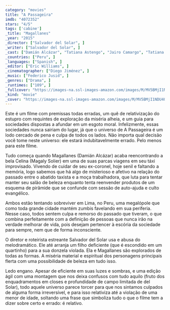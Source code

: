 ```yaml
---
category: "movies"
title: "A Passageira"
imdb: "4072352"
stars: "4/5"
tags: ['cabine']
_title: "Magallanes"
_year: "2015"
_director: ["Salvador del Solar", ]
_writer: ["Salvador del Solar", ]
_cast: ["Damián Alcázar", "Tatiana Astengo", "Jairo Camargo", "Tatiana Espinoza", "Nicolás Galindo", "Federico Luppi", "Camila MacLennan", "Christian Meier", "Bruno Odar", ]
_countries: ["Peru", ]
_languages: ["Spanish", ]
_editor: ["Eric Williams", ]
_cinematographer: ["Diego Jiménez", ]
_music: ["Federico Jusid", ]
_genres: ["Drama", ]
_runtimes: ["109", ]
_fullcover: "https://images-na.ssl-images-amazon.com/images/M/MV5BMjI1NDU4OTM2Ml5BMl5BanBnXkFtZTgwMjgxMTc2OTE@.jpg"
_kind: "movie"
_cover: "https://images-na.ssl-images-amazon.com/images/M/MV5BMjI1NDU4OTM2Ml5BMl5BanBnXkFtZTgwMjgxMTc2OTE@._V1._SX99_SY140_.jpg"
---
```

Este é um filme com premissas todas erradas, um quê de relativização do estupro com requintes de exploração da miséria alheia, e um guia para sociedades dispostas a afundar em um esgoto moral. Infelizmente, essas sociedades nunca sairiam do lugar, já que o universo de A Passageira é um lodo cercado de pena e culpa de todos os lados. Não importa qual decisão você tome neste universo: ele estará indubitavelmente errado. Pelo menos para este filme.

Tudo começa quando Magallanes (Damián Alcázar) acaba reencontrando a bela Celina (Magaly Solier) em uma de suas parcas viagens em seu táxi improvisado. Vivendo de cuidar de seu ex-coronel, hoje senil e faltando a memória, logo sabemos que há algo de misterioso e afetivo na relação do passado entre o abatido taxista e a moça trabalhadora, que luta para tentar manter seu salão de beleza enquanto tenta reenvender produtos de um esquema de pirâmide que se confunde com sessão de auto-ajuda e culto evangélico.

Ambos estão tentando sobreviver em Lima, no Peru, uma megalópole que como toda grande cidade mantém zumbis favelando em sua periferia. Nesse caso, todos sentem culpa e remorso do passado que tiveram, o que combina perfeitamente com a definição de pessoas que nunca irão na verdade melhorar de vida, pois desejam pertencer à escória da sociedade para sempre, nem que de forma inconsciente.

O diretor e roteirista estreante Salvador del Solar usa e abusa do melodramático. Ele até arranja um filho deficiente (que é escondido em um quartinho) para a sua donzela violada. Ela e Magallanes são explorados de todas as formas. A miséria material e espiritual dos personagens principais flerta com uma possibilidade de beleza em tudo isso.

Ledo engano. Apesar de eficiente em suas luzes e sombras, e uma edição ágil com uma montagem que nos deixa confusos com tudo aquilo (fruto dos enquadramentos em closes e profundidade de campo limitada de del Solar), todo aquele universo parece torcer para que nos sintamos culpados de alguma forma irreversível, e para isso relativiza até a violação de uma menor de idade, soltando uma frase que simboliza tudo o que o filme tem a dizer sobre certo e errado: é relativo.

